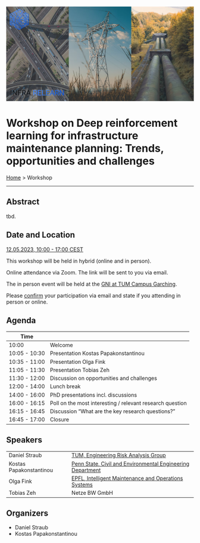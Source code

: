 
![Collage of infrastructure](/assets/images/infra-relearn-collage.png)
# Workshop on Deep reinforcement learning for infrastructure maintenance planning: Trends, opportunities and challenges

[Home](index.md) > Workshop

---
## Abstract

tbd.
## Date and Location

[12.05.2023, 10:00 - 17:00 CEST](https://www.timeanddate.com/worldclock/fixedtime.html?msg=Workshop+Deep+reinforcement+learning+for+infrastructure+maintenance+planning%3A+Trends%2C+opportunities+and+challenges&iso=20230512T0800&p1=1440&ah=7&am=0)

This workshop will be held in hybrid (online and in person).

Online attendance via Zoom. The link will be sent to you via email.

The in person event will be held at the [GNI at TUM Campus Garching](https://www.mdsi.tum.de/gni/getting-to-gni/).


Please [confirm](mailto:daniel.hettegger@tum.de?subject=Workshop%20paticipation%20confirmation&body=Attendance%20online|in%20person) your participation via email and state if you attending in person or online. 


## Agenda

| Time |  |
| --- | --- |
| 10:00 | Welcome |
| 10:05 - 10:30 | Presentation Kostas Papakonstantinou | 
| 10:35 - 11:00 | Presentation Olga Fink | 
| 11:05 - 11:30 | Presentation Tobias Zeh |
| 11:30 - 12:00 | Discussion on opportunities and challenges |
| 12:00 - 14:00 | Lunch break |
| 14:00 - 16:00 | PhD presentations incl. discussions |
| 16:00 - 16:15 | Poll on the most interesting / relevant research question |
| 16:15 - 16:45 | Discussion “What are the key research questions?” |
| 16:45 - 17:00 | Closure | 

## Speakers

|  |  |
| --- | --- |
| Daniel Straub | [TUM, Engineering Risk Analysis Group ](https://www.cee.ed.tum.de/era/team/daniel-straub/) |
| Kostas Papakonstantinou |[ Penn State, Civil and Environmental Engineering Department](https://sites.psu.edu/kpapakon/)|
| Olga Fink | [EPFL, Intelligent Maintenance and Operations Systems](https://people.epfl.ch/olga.fink?lang=en)|
| Tobias Zeh | Netze BW GmbH|

## Organizers

- Daniel Straub
- Kostas Papakonstantinou

